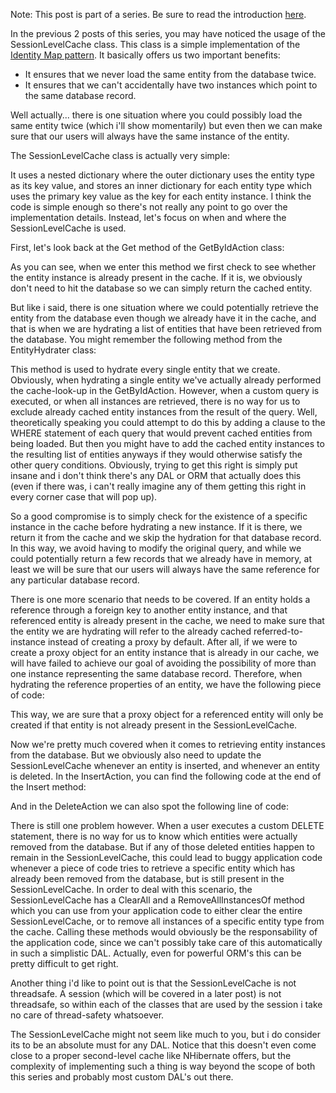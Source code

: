 Note: This post is part of a series.  Be sure to read the introduction <a href="/blog/2009/08/build-your-own-data-access-layer-series/">here</a>.

In the previous 2 posts of this series, you may have noticed the usage of the SessionLevelCache class. This class is a simple implementation of the <a href="http://martinfowler.com/eaaCatalog/identityMap.html">Identity Map pattern</a>.  It basically offers us two important benefits:
<ul>
	<li>It ensures that we never load the same entity from the database twice.</li>
	<li>It ensures that we can't accidentally have two instances which point to the same database record.</li>
</ul>

Well actually... there is one situation where you could possibly load the same entity twice (which i'll show momentarily) but even then we can make sure that our users will always have the same instance of the entity.

The SessionLevelCache class is actually very simple:

<script src="https://gist.github.com/3685030.js?file=s1.cs"></script>

It uses a nested dictionary where the outer dictionary uses the entity type as its key value, and stores an inner dictionary for each entity type which uses the primary key value as the key for each entity instance.  I think the code is simple enough so there's not really any point to go over the implementation details.  Instead, let's focus on when and where the SessionLevelCache is used.

First, let's look back at the Get method of the GetByIdAction class:

<script src="https://gist.github.com/3685030.js?file=s2.cs"></script>

As you can see, when we enter this method we first check to see whether the entity instance is already present in the cache.  If it is, we obviously don't need to hit the database so we can simply return the cached entity.

But like i said, there is one situation where we could potentially retrieve the entity from the database even though we already have it in the cache, and that is when we are hydrating a list of entities that have been retrieved from the database.  You might remember the following method from the EntityHydrater class:

<script src="https://gist.github.com/3685030.js?file=s3.cs"></script>

This method is used to hydrate every single entity that we create.  Obviously, when hydrating a single entity we've actually already performed the cache-look-up in the GetByIdAction.  However, when a custom query is executed, or when all instances are retrieved, there is no way for us to exclude already cached entity instances from the result of the query.  Well, theoretically speaking you could attempt to do this by adding a clause to the WHERE statement of each query that would prevent cached entities from being loaded.  But then you might have to add the cached entity instances to the resulting list of entities anyways if they would otherwise satisfy the other query conditions.  Obviously, trying to get this right is simply put insane and i don't think there's any DAL or ORM that actually does this (even if there was, i can't really imagine any of them getting this right in every corner case that will pop up).  

So a good compromise is to simply check for the existence of a specific instance in the cache before hydrating a new instance.  If it is there, we return it from the cache and we skip the hydration for that database record.  In this way, we avoid having to modify the original query, and while we could potentially return a few records that we already have in memory, at least we will be sure that our users will always have the same reference for any particular database record.

There is one more scenario that needs to be covered.  If an entity holds a reference through a foreign key to another entity instance, and that referenced entity is already present in the cache, we need to make sure that the entity we are hydrating will refer to the already cached referred-to-instance instead of creating a proxy by default.  After all, if we were to create a proxy object for an entity instance that is already in our cache, we will have failed to achieve our goal of avoiding the possibility of more than one instance representing the same database record.  Therefore, when hydrating the reference properties of an entity, we have the following piece of code:

<script src="https://gist.github.com/3685030.js?file=s4.cs"></script>

This way, we are sure that a proxy object for a referenced entity will only be created if that entity is not already present in the SessionLevelCache.

Now we're pretty much covered when it comes to retrieving entity instances from the database.  But we obviously also need to update the SessionLevelCache whenever an entity is inserted, and whenever an entity is deleted.  In the InsertAction, you can find the following code at the end of the Insert method:

<script src="https://gist.github.com/3685030.js?file=s5.cs"></script>

And in the DeleteAction we can also spot the following line of code:

<script src="https://gist.github.com/3685030.js?file=s6.cs"></script>

There is still one problem however.  When a user executes a custom DELETE statement, there is no way for us to know which entities were actually removed from the database.  But if any of those deleted entities happen to remain in the SessionLevelCache, this could lead to buggy application code whenever a piece of code tries to retrieve a specific entity which has already been removed from the database, but is still present in the SessionLevelCache.  In order to deal with this scenario, the SessionLevelCache has a ClearAll and a RemoveAllInstancesOf method which you can use from your application code to either clear the entire SessionLevelCache, or to remove all instances of a specific entity type from the cache.  Calling these methods would obviously be the responsability of the application code, since we can't possibly take care of this automatically in such a simplistic DAL.  Actually, even for powerful ORM's this can be pretty difficult to get right.

Another thing i'd like to point out is that the SessionLevelCache is not threadsafe.  A session (which will be covered in a later post) is not threadsafe, so within each of the classes that are used by the session i take no care of thread-safety whatsoever.

The SessionLevelCache might not seem like much to you, but i do consider its to be an absolute must for any DAL.  Notice that this doesn't even come close to a proper second-level cache like NHibernate offers, but the complexity of implementing such a thing is way beyond the scope of both this series and probably most custom DAL's out there.